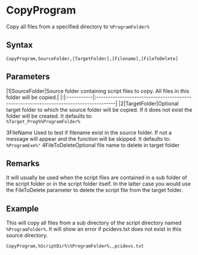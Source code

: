 # CopyProgram #

Copy all files from a specified directory to `%ProgramFolder%`

## Syntax ##
```
CopyProgram,SourceFolder,[TargetFolder],[Filename],[FileToDelete]
```

## Parameters ##
|1|SourceFolder|Source folder containing script files to copy. All files in this folder will be copied.|
|:|:-----------|:--------------------------------------------------------------------------------------|
|2|TargetFolder|Optional target folder to which the source folder will be copied. If it does not exist the folder will be created. It defaults to:<br><code>%Target_Prog%\%ProgramFolder%</code>
<tr><td>3</td><td>FileName    </td><td>Used to test if filename exist in the source folder. If not a message will appear and the function will be skipped. It defaults to:<br><code>%ProgramExe%"</code></td></tr>
<tr><td>4</td><td>FileToDelete</td><td>Optional file name to delete in target folder                                          </td></tr></tbody></table>

## Remarks ##
It will usually be used when the script files are contained in a sub folder of the script folder or in the script folder itself. In the latter case you would use the FileToDelete parameter to delete the script file from the target folder.

## Example ##
This will copy all files from a sub directory of the script directory named `%ProgramFolder%`. It will show an error if pcidevs.txt does not exist in this source directory.
```
CopyProgram,%ScriptDir%\%ProgramFolder%,,pcidevs.txt
```